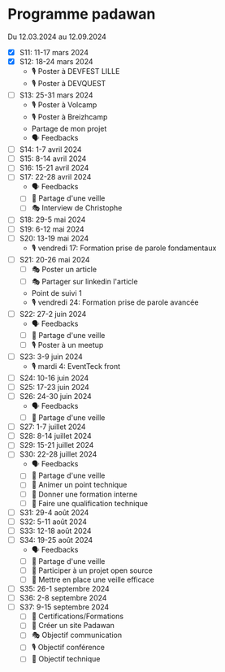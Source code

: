 # Programme padawan

Du 12.03.2024 au 12.09.2024

- [x] S11: 11-17 mars 2024
- [x] S12: 18-24 mars 2024
  - 🎙️ Poster à DEVFEST LILLE
  - 🎙️ Poster à DEVQUEST
- [ ] S13: 25-31 mars 2024
  - 🎙️ Poster à Volcamp
  - 🎙️ Poster à Breizhcamp
  - Partage de mon projet
  - 🗣️ Feedbacks
- [ ] S14: 1-7 avril 2024
- [ ] S15: 8-14 avril 2024
- [ ] S16: 15-21 avril 2024
- [ ] S17: 22-28 avril 2024
  - 🗣️ Feedbacks
  - [ ] 🔧 Partage d'une veille
  - [ ] 🎭 Interview de Christophe
- [ ] S18: 29-5 mai 2024
- [ ] S19: 6-12 mai 2024
- [ ] S20: 13-19 mai 2024
  - 🎙️ vendredi 17: Formation prise de parole fondamentaux
- [ ] S21: 20-26 mai 2024
  - [ ] 🎭 Poster un article
  - [ ] 🎭 Partager sur linkedin l'article
  - Point de suivi 1
  - 🎙️ vendredi 24: Formation prise de parole avancée
- [ ] S22: 27-2 juin 2024
  - 🗣️ Feedbacks
  - [ ] 🔧 Partage d'une veille
  - [ ] 🎙️ Poster à un meetup
- [ ] S23: 3-9 juin 2024
  - 🎙️ mardi 4: EventTeck front
- [ ] S24: 10-16 juin 2024
- [ ] S25: 17-23 juin 2024
- [ ] S26: 24-30 juin 2024
  - 🗣️ Feedbacks
  - [ ] 🔧 Partage d'une veille
- [ ] S27: 1-7 juillet 2024
- [ ] S28: 8-14 juillet 2024
- [ ] S29: 15-21 juillet 2024
- [ ] S30: 22-28 juillet 2024
  - 🗣️ Feedbacks
  - [ ] 🔧 Partage d'une veille
  - [ ] 🔧 Animer un point technique
  - [ ] 🔧 Donner une formation interne
  - [ ] 🔧 Faire une qualification technique
- [ ] S31: 29-4 août 2024
- [ ] S32: 5-11 août 2024
- [ ] S33: 12-18 août 2024
- [ ] S34: 19-25 août 2024
  - 🗣️ Feedbacks
  - [ ] 🔧 Partage d'une veille
  - [ ] 🔧 Participer à un projet open source
  - [ ] 🔧 Mettre en place une veille efficace
- [ ] S35: 26-1 septembre 2024
- [ ] S36: 2-8 septembre 2024
- [ ] S37: 9-15 septembre 2024
  - [ ] 🔧 Certifications/Formations
  - [ ] 🔧 Créer un site Padawan
  - [ ] 🎭 Objectif communication
  - [ ] 🎙️ Objectif conférence
  - [ ] 🔧 Objectif technique
